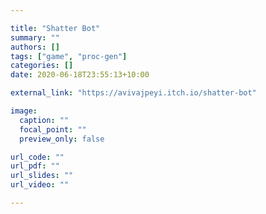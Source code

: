 ```yaml
---

title: "Shatter Bot"
summary: ""
authors: []
tags: ["game", "proc-gen"]
categories: []
date: 2020-06-18T23:55:13+10:00

external_link: "https://avivajpeyi.itch.io/shatter-bot"

image:
  caption: ""
  focal_point: ""
  preview_only: false

url_code: ""
url_pdf: ""
url_slides: ""
url_video: ""

---
```

